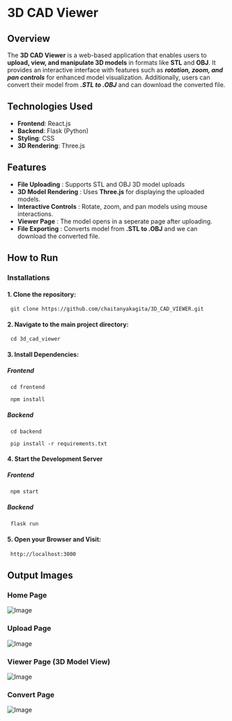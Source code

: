 # 3D CAD Viewer

## Overview

The **3D CAD Viewer** is a web-based application that enables users to **upload, view, and manipulate 3D models** in formats like **STL** and **OBJ**. It provides an interactive interface with features such as ***rotation, zoom, and pan controls*** for enhanced model visualization. Additionally, users can convert their model from ***.STL to .OBJ*** and can download the converted file.


## Technologies Used

- **Frontend**: React.js
- **Backend**: Flask (Python)
- **Styling**: CSS
- **3D Rendering**: Three.js


## Features

- **File Uploading** : Supports STL and OBJ 3D model uploads
- **3D Model Rendering** : Uses **Three.js** for displaying the uploaded models.
- **Interactive Controls** : Rotate, zoom, and pan models using mouse interactions.
- **Viewer Page** : The model opens in a seperate page after uploading.
- **File Exporting** : Converts model from **.STL to .OBJ** and we can download the converted file.

 ## How to Run <br/>
 
 ### Installations <br/>

   <h4>1. Clone the repository:</h4>
   <pre><code> git clone https://github.com/chaitanyakagita/3D_CAD_VIEWER.git </code></pre>

   <h4>2. Navigate to the main project directory:</h4>
   <pre><code> cd 3d_cad_viewer </code></pre>

   <h4>3. Install Dependencies:</h4>
   <h5>Frontend</h5>
   <pre><code> cd frontend </code></pre>
   <pre><code> npm install </code></pre>
   <h5>Backend</h5>
   <pre><code> cd backend </code></pre>  
   <pre><code> pip install -r requirements.txt </code></pre>           

   <h4>4. Start the Development Server</h4>
   <h5>Frontend</h5>
   <pre><code> npm start </code></pre>
   <h5>Backend</h5>
   <pre><code> flask run</code></pre>           

   <h4>5. Open your Browser and Visit:</h4>
   <pre><code> http://localhost:3000 </code></pre>
   

## Output Images <br/>

### Home Page
![Image](https://github.com/user-attachments/assets/499c4b91-09c0-4012-ab6b-9017c62cb34b)

### Upload Page
![Image](https://github.com/user-attachments/assets/9733b087-5956-4b54-9bb8-6fab3272a480)

### Viewer Page (3D Model View)
![Image](https://github.com/user-attachments/assets/92806f7f-79a9-46c5-8f3e-37d0dee1720c)

### Convert Page
![Image](https://github.com/user-attachments/assets/e172e943-cfc5-47a7-a3a3-23ed05617980)
